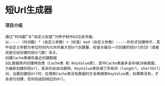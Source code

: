 # 短Url生成器

#### 项目介绍
    通过“时间戳”与“自定义权值”为种子制作62位发号器。
    以-----（时间戳）*（自定义参数）+（权值）mod（自定义参数）-----的形式创建种子，其中自定义参数为单位时间内允许的最大短Url创建量，权值与最后一次创建的短Url的ID（或者说是已经创建的短Url数）有关。
    创建Cache表缓存最近创建数据
    SQL数据库内创建两张表（Cache表 和 KeyValue表），其中Cache表最多会存储10条数据，为最新创建的短Url，其余的会自动删除。KeyValue表存储了所有的（longUrl，shortUrl）对。当要创建短Url时，在搜索Cache表没有数据时才会再搜索KeyValue表，如果都没有，才会进行创建，否则则返回相应的Url。